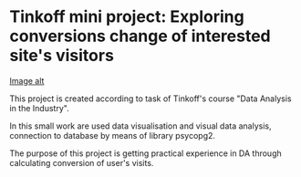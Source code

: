 # Tinkoff mini project: Exploring conversions change of interested site's visitors

[Image alt](https://github.com/f_kyoub_h/tinkoff_mini_project/raw/main/tinkoff_label.png)

This project is created according to task of Tinkoff's course "Data Analysis in the Industry".

In this small work are used data visualisation and visual data analysis, connection to database by means of library psycopg2.

The purpose of this project is getting practical experience in DA through calculating conversion of user's visits.
